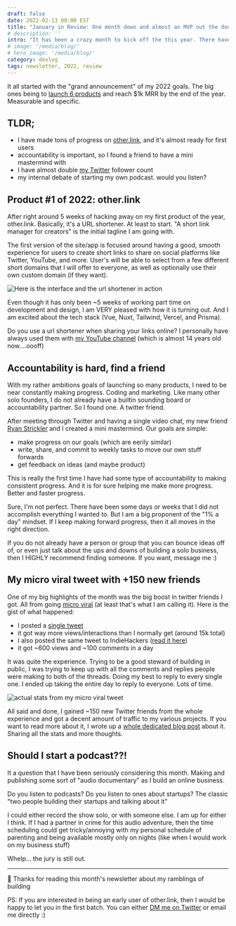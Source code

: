 ```yaml
---
draft: false
date: 2022-02-13 00:00 EST
title: "January in Review: One month down and almost an MVP out the door"
# description: ''
intro: "It has been a crazy month to kick off the this year. There have already been some ups and downs for sure; from going micro viral on twitter to having some personal medical problems slowing me down. Progress has still been really solid."
# image: '/media/blog/'
# hero_image: '/media/blog/'
category: devlog
tags: newsletter, 2022, review
---
```


It all started with the "grand announcement" of my 2022 goals. The big ones being to [launch 6 products](/blog/2022-looking-forward/) and reach $1k MRR by the end of the year. Measurable and specific.

## TLDR;

- I have made tons of progress on [other.link](https://other.link), and it's almost ready for first users
- accountability is important, so I found a friend to have a mini mastermind with
- I have almost double [my Twitter](https://twitter.com/nickfrosty) follower count
- my internal debate of starting my own podcast. would you listen?

## Product #1 of 2022: other.link

After right around 5 weeks of hacking away on my first product of the year, other.link. Basically, it's a URL shortener. At least to start. "A short link manager for creators" is the initial tagline I am going with.

The first version of the site/app is focused around having a good, smooth experience for users to create short links to share on social platforms like Twitter, YouTube, and more. User's will be able to select from a few different short domains that I will offer to everyone, as well as optionally use their own custom domain (if they want).

![Here is the interface and the url shortener in action](/media/blog/2022-in-review/jan/other.link-shortener-in-action.gif)

Even though it has only been ~5 weeks of working part time on development and design, I am VERY pleased with how it is turning out. And I am excited about the tech stack (Vue, Nuxt, Tailwind, Vercel, and Prisma).

Do you use a url shortener when sharing your links online? I personally have always used them with [my YouTube channel](https://youtube.com/nickfrosty) (which is almost 14 years old now....oooff)

## Accountability is hard, find a friend

With my rather ambitions goals of launching so many products, I need to be near constantly making progress. Coding and marketing. Like many other solo founders, I do not already have a builtin sounding board or accountability partner. So I found one. A twitter friend.

After meeting through Twitter and having a single video chat, my new friend [Ryan Strickler](https://twitter.com/ryanstrickler) and I created a mini mastermind. Our goals are simple:

- make progress on our goals (which are eerily similar)
- write, share, and commit to weekly tasks to move our own stuff forwards
- get feedback on ideas (and maybe product)

This is really the first time I have had some type of accountability to making consistent progress. And it is for sure helping me make more progress. Better and faster progress.

Sure, I'm not perfect. There have been some days or weeks that I did not accomplish everything I wanted to. But I am a big proponent of the "1% a day" mindset. If I keep making forward progress, then it all moves in the right direction.

If you do not already have a person or group that you can bounce ideas off of, or even just talk about the ups and downs of building a solo business, then I HIGHLY recommend finding someone. If you want, message me :)

## My micro viral tweet with +150 new friends

One of my big highlights of the month was the big boost in twitter friends I got. All from going [micro viral](/blog/2022-micro-viral-tweet-and-a-marketing-fail) (at least that's what I am calling it). Here is the gist of what happened:

- I posted a [single tweet](https://twitter.com/nickfrosty/status/1484867190159556608?s=20)
- it got way more views/interactions than I normally get (around 15k total)
- I also posted the same tweet to IndieHackers ([read it here](https://www.indiehackers.com/post/hi-what-are-you-building-this-week-a51fbf122f))
- it got ~600 views and ~100 comments in a day

It was quite the experience. Trying to be a good steward of building in public, I was trying to keep up with all the comments and replies people were making to both of the threads. Doing my best to reply to every single one. I ended up taking the entire day to reply to everyone. Lots of time.

![actual stats from my micro viral tweet](/media/blog/micro-viral/tweet.png)

All said and done, I gained ~150 new Twitter friends from the whole experience and got a decent amount of traffic to my various projects. If you want to read more about it, I wrote up a [whole dedicated blog post](/blog/2022-micro-viral-tweet-and-a-marketing-fail/) about it. Sharing all the stats and more thoughts.

## Should I start a podcast??!

It a question that I have been seriously considering this month. Making and publishing some sort of "audio documentary" as I build an online business.

Do you listen to podcasts? Do you listen to ones about startups? The classic "two people building their startups and talking about it"

I could either record the show solo, or with someone else. I am up for either I think. If I had a partner in crime for this audio adventure, then the time scheduling could get tricky/annoying with my personal schedule of parenting and being available mostly only on nights (like when I would work on my business stuff)

Whelp... the jury is still out.

---

👋 Thanks for reading this month's newsletter about my ramblings of building

PS: If you are interested in being an early user of other.link, then I would be happy to let you in the first batch. You can either [DM me on Twitter](https://twitter.com/nickfrosty) or email me directly :)
